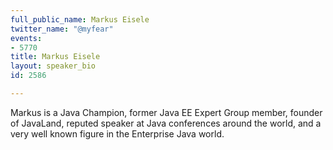 ```yaml
---
full_public_name: Markus Eisele
twitter_name: "@myfear"
events:
- 5770
title: Markus Eisele
layout: speaker_bio
id: 2586

---
```

Markus is a Java Champion, former Java EE Expert Group member, founder of JavaLand, reputed speaker at Java conferences around the world, and a very well known figure in the Enterprise Java world.